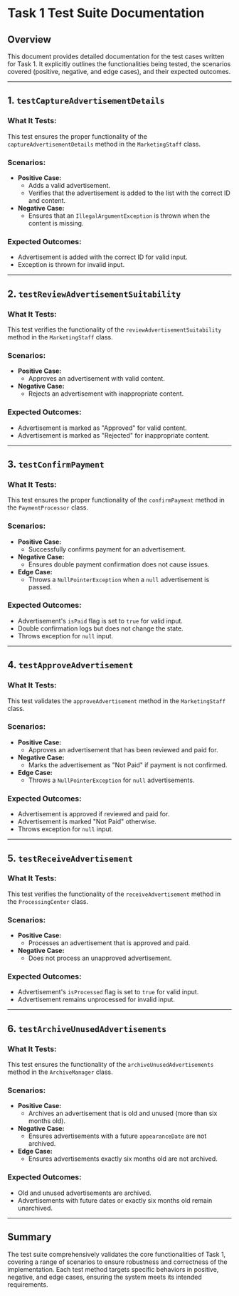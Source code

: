 # Task 1 Test Suite Documentation

## Overview
This document provides detailed documentation for the test cases written for Task 1. It explicitly outlines the functionalities being tested, the scenarios covered (positive, negative, and edge cases), and their expected outcomes.

---

## **1. `testCaptureAdvertisementDetails`**

### **What It Tests:**
This test ensures the proper functionality of the `captureAdvertisementDetails` method in the `MarketingStaff` class.

### **Scenarios:**
- **Positive Case:**
  - Adds a valid advertisement.
  - Verifies that the advertisement is added to the list with the correct ID and content.
- **Negative Case:**
  - Ensures that an `IllegalArgumentException` is thrown when the content is missing.

### **Expected Outcomes:**
- Advertisement is added with the correct ID for valid input.
- Exception is thrown for invalid input.

---

## **2. `testReviewAdvertisementSuitability`**

### **What It Tests:**
This test verifies the functionality of the `reviewAdvertisementSuitability` method in the `MarketingStaff` class.

### **Scenarios:**
- **Positive Case:**
  - Approves an advertisement with valid content.
- **Negative Case:**
  - Rejects an advertisement with inappropriate content.

### **Expected Outcomes:**
- Advertisement is marked as "Approved" for valid content.
- Advertisement is marked as "Rejected" for inappropriate content.

---

## **3. `testConfirmPayment`**

### **What It Tests:**
This test ensures the proper functionality of the `confirmPayment` method in the `PaymentProcessor` class.

### **Scenarios:**
- **Positive Case:**
  - Successfully confirms payment for an advertisement.
- **Negative Case:**
  - Ensures double payment confirmation does not cause issues.
- **Edge Case:**
  - Throws a `NullPointerException` when a `null` advertisement is passed.

### **Expected Outcomes:**
- Advertisement's `isPaid` flag is set to `true` for valid input.
- Double confirmation logs but does not change the state.
- Throws exception for `null` input.

---

## **4. `testApproveAdvertisement`**

### **What It Tests:**
This test validates the `approveAdvertisement` method in the `MarketingStaff` class.

### **Scenarios:**
- **Positive Case:**
  - Approves an advertisement that has been reviewed and paid for.
- **Negative Case:**
  - Marks the advertisement as "Not Paid" if payment is not confirmed.
- **Edge Case:**
  - Throws a `NullPointerException` for `null` advertisements.

### **Expected Outcomes:**
- Advertisement is approved if reviewed and paid for.
- Advertisement is marked "Not Paid" otherwise.
- Throws exception for `null` input.

---

## **5. `testReceiveAdvertisement`**

### **What It Tests:**
This test verifies the functionality of the `receiveAdvertisement` method in the `ProcessingCenter` class.

### **Scenarios:**
- **Positive Case:**
  - Processes an advertisement that is approved and paid.
- **Negative Case:**
  - Does not process an unapproved advertisement.

### **Expected Outcomes:**
- Advertisement's `isProcessed` flag is set to `true` for valid input.
- Advertisement remains unprocessed for invalid input.

---

## **6. `testArchiveUnusedAdvertisements`**

### **What It Tests:**
This test ensures the functionality of the `archiveUnusedAdvertisements` method in the `ArchiveManager` class.

### **Scenarios:**
- **Positive Case:**
  - Archives an advertisement that is old and unused (more than six months old).
- **Negative Case:**
  - Ensures advertisements with a future `appearanceDate` are not archived.
- **Edge Case:**
  - Ensures advertisements exactly six months old are not archived.

### **Expected Outcomes:**
- Old and unused advertisements are archived.
- Advertisements with future dates or exactly six months old remain unarchived.

---

## Summary
The test suite comprehensively validates the core functionalities of Task 1, covering a range of scenarios to ensure robustness and correctness of the implementation. Each test method targets specific behaviors in positive, negative, and edge cases, ensuring the system meets its intended requirements.


